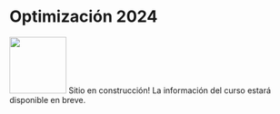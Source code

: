 # Optimización 2024


<img src="https://upload.wikimedia.org/wikipedia/commons/thumb/2/24/Warning_icon.svg/1200px-Warning_icon.svg.png" alt="" width="100"/>
Sitio en construcción!   
La información del curso estará disponible en breve. 
